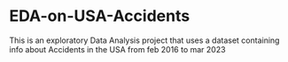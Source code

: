 # EDA-on-USA-Accidents
This is an exploratory Data Analysis project that uses a dataset containing info about Accidents in the USA from feb 2016 to mar 2023
